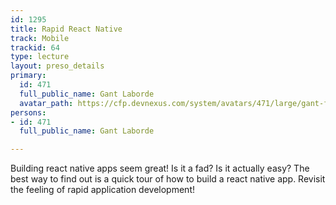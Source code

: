 ```yaml
---
id: 1295
title: Rapid React Native
track: Mobile
trackid: 64
type: lecture
layout: preso_details
primary:
  id: 471
  full_public_name: Gant Laborde
  avatar_path: https://cfp.devnexus.com/system/avatars/471/large/gant-face.jpg?1484858603
persons:
- id: 471
  full_public_name: Gant Laborde

---
```

Building react native apps seem great!  Is it a fad?  Is it actually easy?  The best way to find out is a quick tour of how to build a react native app.  Revisit the feeling of rapid application development!